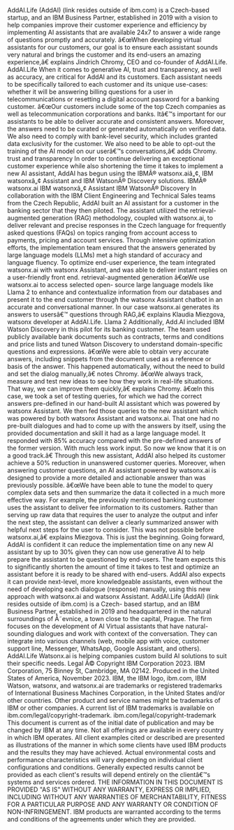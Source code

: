 ﻿AddAI.Life (AddAI) (link resides outside of ibm.com) is a Czech-based startup, and an IBM Business Partner, established in 2019 with a vision to help companies improve their customer experience and efficiency by implementing AI assistants that are available 24x7 to answer a wide range of questions promptly and accurately. â€œWhen developing virtual assistants for our customers, our goal is to ensure each assistant sounds very natural and brings the customer and its end-users an amazing experience,â€ explains Jindrich Chromy, CEO and co-founder of AddAI.Life. AddAI.Life When it comes to generative AI, trust and transparency, as well as accuracy, are critical for AddAI and its customers. Each assistant needs to be specifically tailored to each customer and its unique use-cases: whether it will be answering billing questions for a user in telecommunications or resetting a digital account password for a banking customer. â€œOur customers include some of the top Czech companies as well as telecommunication corporations and banks. Itâ€™s important for our assistants to be able to deliver accurate and consistent answers. Moreover, the answers need to be curated or generated automatically on verified data. We also need to comply with bank-level security, which includes granted data exclusivity for the customer. We also need to be able to opt-out the training of the AI model on our userâ€™s conversations,â€ adds Chromy. trust and transparency In order to continue delivering an exceptional customer experience while also shortening the time it takes to implement a new AI assistant, AddAI has begun using the IBMÂ® watsonx.aiâ„¢, IBM watsonxâ„¢ Assistant and IBM WatsonÂ® Discovery solutions. IBMÂ® watsonx.ai IBM watsonxâ„¢ Assistant IBM WatsonÂ® Discovery In collaboration with the IBM Client Engineering and Technical Sales teams from the Czech Republic, AddAI built an AI assistant for a customer in the banking sector that they then piloted. The assistant utilized the retrieval-augmented generation (RAG) methodology, coupled with watsonx.ai, to deliver relevant and precise responses in the Czech language for frequently asked questions (FAQs) on topics ranging from account access to payments, pricing and account services. Through intensive optimization efforts, the implementation team ensured that the answers generated by large language models (LLMs) met a high standard of accuracy and language fluency. To optimize end-user experience, the team integrated watsonx.ai with watsonx Assistant, and was able to deliver instant replies on a user-friendly front end. retrieval-augmented generation â€œWe use watsonx.ai to access selected open- source large language models like Llama 2 to enhance and contextualize information from our databases and present it to the end customer through the watsonx Assistant chatbot in an accurate and conversational manner. In our case watsonx.ai generates its answers to usersâ€™ questions through RAG,â€ explains Klaudia Miezgova, watsonx developer at AddAI.Life. Llama 2 Additionally, Add.AI included IBM Watson Discovery in this pilot for its banking customer. The team used publicly available bank documents such as contracts, terms and conditions and price lists and tuned Watson Discovery to understand domain-specific questions and expressions. â€œWe were able to obtain very accurate answers, including snippets from the document used as a reference or basis of the answer. This happened automatically, without the need to build and set the dialog manually,â€ notes Chromy. â€œWe always track, measure and test new ideas to see how they work in real-life situations. That way, we can improve them quickly,â€ explains Chromy. â€œIn this case, we took a set of testing queries, for which we had the correct answers pre-defined in our hand-built AI assistant which was powered by watsonx Assistant. We then fed those queries to the new assistant which was powered by both watsonx Assistant and watsonx.ai. That one had no pre-built dialogues and had to come up with the answers by itself, using the provided documentation and skill it had as a large language model. It responded with 85% accuracy compared with the pre-defined answers of the former version. With much less work input. So now we know that it is on a good track.â€ Through this new assistant, AddAI also helped its customer achieve a 50% reduction in unanswered customer queries. Moreover, when answering customer questions, an AI assistant powered by watsonx.ai is designed to provide a more detailed and actionable answer than was previously possible. â€œWe have been able to tune the model to query complex data sets and then summarize the data it collected in a much more effective way. For example, the previously mentioned banking customer uses the assistant to deliver fee information to its customers. Rather than serving up raw data that requires the user to analyze the output and infer the next step, the assistant can deliver a clearly summarized answer with helpful next steps for the user to consider. This was not possible before watsonx.ai,â€ explains Miezgova. This is just the beginning. Going forward, AddAI is confident it can reduce the implementation time on any new AI assistant by up to 30% given they can now use generative AI to help prepare the assistant to be questioned by end-users. The team expects this to significantly shorten the amount of time it takes to test and optimize an assistant before it is ready to be shared with end-users. AddAI also expects it can provide next-level, more knowledgeable assistants, even without the need of developing each dialogue (response) manually, using this new approach with watsonx.ai and watsonx Assistant. AddAI.Life (AddAI) (link resides outside of ibm.com) is a Czech- based startup, and an IBM Business Partner, established in 2019 and headquartered in the natural surroundings of Å˜evnice, a town close to the capital, Prague. The firm focuses on the development of AI Virtual assistants that have natural-sounding dialogues and work with context of the conversation. They can integrate into various channels (web, mobile app with voice, customer support line, Messenger, WhatsApp, Google Assistant, and others). AddAI.Life Watsonx.ai is helping companies custom build AI solutions to suit their specific needs. Legal Â© Copyright IBM Corporation 2023. IBM Corporation, 75 Binney St, Cambridge, MA 02142. Produced in the United States of America, November 2023. IBM, the IBM logo, ibm.com, IBM Watson, watsonx, and watsonx.ai are trademarks or registered trademarks of International Business Machines Corporation, in the United States and/or other countries. Other product and service names might be trademarks of IBM or other companies. A current list of IBM trademarks is available on ibm.com/legal/copyright-trademark. ibm.com/legal/copyright-trademark This document is current as of the initial date of publication and may be changed by IBM at any time. Not all offerings are available in every country in which IBM operates. All client examples cited or described are presented as illustrations of the manner in which some clients have used IBM products and the results they may have achieved. Actual environmental costs and performance characteristics will vary depending on individual client configurations and conditions. Generally expected results cannot be provided as each client's results will depend entirely on the clientâ€™s systems and services ordered. THE INFORMATION IN THIS DOCUMENT IS PROVIDED "AS IS" WITHOUT ANY WARRANTY, EXPRESS OR IMPLIED, INCLUDING WITHOUT ANY WARRANTIES OF MERCHANTABILITY, FITNESS FOR A PARTICULAR PURPOSE AND ANY WARRANTY OR CONDITION OF NON-INFRINGEMENT. IBM products are warranted according to the terms and conditions of the agreements under which they are provided.
